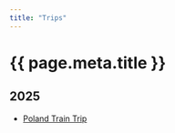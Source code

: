 ```yaml
---
title: "Trips"
---
```


# {{ page.meta.title }}

## 2025

  * [Poland Train Trip](poland_train_trip)